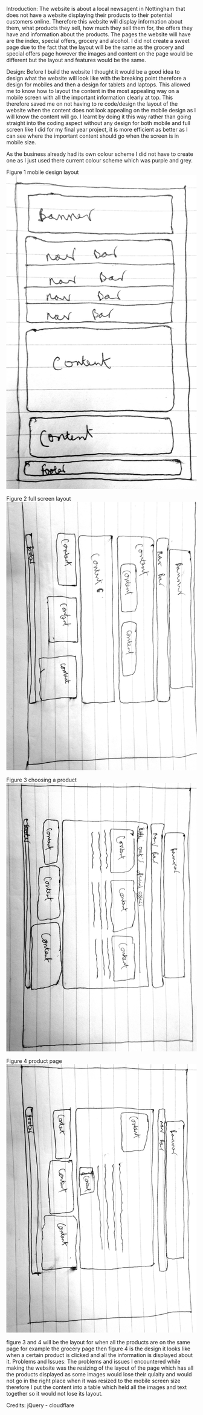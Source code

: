 Introduction: 
The website is about a local newsagent in Nottingham that does not have a website displaying their products to their potential customers online. Therefore this website will display information about them, what products they sell, how much they sell them for, the offers they have and information about the products. The pages the website will have are the index, special offers, grocery and alcohol. I did not create a sweet page due to the fact that the layout will be the same as the grocery and special offers page however the images and content on the page would be different but the layout and features would be the same.   

Design:
Before I build the website I thought it would be a good idea to design what the website will look like with the breaking point therefore a design for mobiles and then a design for tablets and laptops. This allowed me to know how to layout the content in the most appealing way on a mobile screen with all the important information clearly at top. This therefore saved me on not having to re code/design the layout of the website when the content does not look appealing on the mobile design as I will know the content will go. I learnt by doing it this way rather than going straight into the coding aspect without any design for both mobile and full screen like I did for my final year project, it is more efficient as better as I can see where the important content should go when the screen is in mobile size. 

As the business already had its own colour scheme I did not have to create one as I just used there current colour scheme which was purple and grey.

Figure 1 mobile design layout
<img src="image/mobiledesign.jpg" />

Figure 2 full screen layout
<img src="image/indexdesign.jpg" />

Figure 3 choosing a product 
<img src="image/chooseproductdesign.jpg" />

Figure 4 product page
<img src="image/productpage.jpg" />

figure 3 and 4 will be the layout for when all the products are on the same page for example the grocery page then figure 4 is the design it looks like when a certain product is clicked and all the information is displayed about it.
Problems and Issues:
The problems and issues I encountered while making the website was the resizing of the layout of the page which has all the products displayed as some images would lose their qulaity and would not go in the right place when it was resized to the mobile screen size therefore I put the content into a table which held all the images and text together so it would not lose its layout.

Credits:
jQuery - cloudflare 
